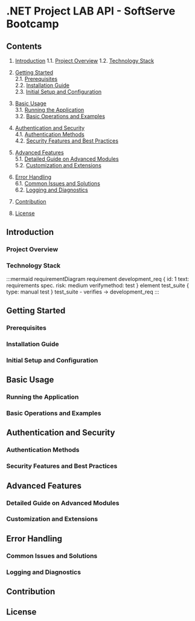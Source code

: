 # .NET Project LAB API - SoftServe Bootcamp

## Contents

1. [Introduction](#introduction) 
   1.1. [Project Overview](#project-overview) 
   1.2. [Technology Stack](#technology-stack) <br>

2. [Getting Started](#getting-started) <br>
   2.1. [Prerequisites](#prerequisites) <br>
   2.2. [Installation Guide](#installation-guide) <br>
   2.3. [Initial Setup and Configuration](#initial-setup-and-configuration) <br>
3. [Basic Usage](#basic-usage) <br>
       3.1. [Running the Application](#running-the-application) <br>
   3.2. [Basic Operations and Examples](#basic-operations-and-examples) <br>
4. [Authentication and Security](#authentication-and-security) <br>
   4.1. [Authentication Methods](#authentication-methods) <br>
   4.2. [Security Features and Best Practices](#security-features-and-best-practices) <br>
5. [Advanced Features](#advanced-features) <br>
   5.1. [Detailed Guide on Advanced Modules](#detailed-guide-on-advanced-modules) <br>
   5.2. [Customization and Extensions](#customization-and-extensions) <br>
6. [Error Handling](#error-handling) <br>
   6.1. [Common Issues and Solutions](#common-issues-and-solutions) <br>
   6.2. [Logging and Diagnostics](#logging-and-diagnostics) <br>
7. [Contribution](#contribution) <br>
8. [License](#license)

## Introduction
### Project Overview
### Technology Stack
:::mermaid
requirementDiagram
    requirement development_req {
    id: 1
    text: requirements spec.
    risk: medium
    verifymethod: test
    }
    element test_suite {
    type: manual test
    }
    test_suite - verifies -> development_req
:::

## Getting Started
### Prerequisites
### Installation Guide
### Initial Setup and Configuration

## Basic Usage
### Running the Application
### Basic Operations and Examples

## Authentication and Security
### Authentication Methods
### Security Features and Best Practices

## Advanced Features
### Detailed Guide on Advanced Modules
### Customization and Extensions

## Error Handling
### Common Issues and Solutions
### Logging and Diagnostics

## Contribution

## License
